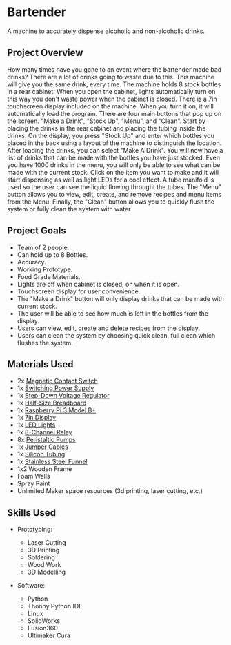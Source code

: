 # Bartender
A machine to accurately dispense alcoholic and non-alcoholic drinks.

## Project Overview

How many times have you gone to an event where the bartender made bad drinks? There are a lot of drinks going to waste due to this. This machine will give you the same drink, every time. The machine holds 8 stock bottles in a rear cabinet. When you open the cabinet, lights automatically turn on this way you don't waste power when the cabinet is closed. There is a 7in touchscreen display included on the machine. When you turn it on, it will automatically load the program. There are four main buttons that pop up on the screen. "Make a Drink", "Stock Up", "Menu", and "Clean". Start by placing the drinks in the rear cabinet and placing the tubing inside the drinks. On the display, you press "Stock Up" and enter which bottles you placed in the back using a layout of the machine to distinguish the location. After loading the drinks, you can select "Make A Drink". You will now have a list of drinks that can be made with the bottles you have just stocked. Even you have 1000 drinks in the menu, you will only be able to see what can be made with the current stock. Click on the item you want to make and it will start dispensing as well as light LEDs for a cool effect. A tube manifold is used so the user can see the liquid flowing throught the tubes. The "Menu" button allows you to view, edit, create, and remove recipes and menu items from the Menu. Finally, the "Clean" button allows you to quickly flush the system or fully clean the system with water.

## Project Goals

* Team of 2 people.
* Can hold up to 8 Bottles.
* Accuracy.
* Working Prototype.
* Food Grade Materials.
* Lights are off when cabinet is closed, on when it is open.
* Touchscreen display for user convenience.
* The "Make a Drink" button will only display drinks that can be made with current stock.
* The user will be able to see how much is left in the bottles from the display.
* Users can view, edit, create and delete recipes from the display.
* Users can clean the system by choosing quick clean, full clean which flushes the system.

## Materials Used

* 2x [Magnetic Contact Switch](https://www.amazon.com/Gufastore-Surface-Magnetic-Security-Adhesive/dp/B07F314V3Z/ref=sr_1_5?keywords=gufastore&qid=1571533230&sr=8-5)
* 1x [Switching Power Supply](https://www.amazon.com/gp/product/B00GFIHE0U/ref=ppx_yo_dt_b_search_asin_title?ie=UTF8&psc=1)
* 1x [Step-Down Voltage Regulator](https://www.amazon.com/gp/product/B078XQ5MWR/ref=ppx_yo_dt_b_asin_title_o09_s00?ie=UTF8&psc=1)
* 1x [Half-Size Breadboard](https://www.adafruit.com/product/64)
* 1x [Raspberry Pi 3 Model B+](https://www.adafruit.com/product/3775)
* 1x [7in Display](https://www.amazon.com/gp/product/B0153R2A9I/ref=ppx_yo_dt_b_asin_title_o00_s00?ie=UTF8&psc=1)
* 1x [LED Lights](https://www.amazon.com/gp/product/B0718XZ8GG/ref=ppx_yo_dt_b_asin_title_o04_s00?ie=UTF8&psc=1)
* 1x [8-Channel Relay](https://www.amazon.com/gp/product/B00KTELP3I/ref=ppx_yo_dt_b_asin_title_o06_s03?ie=UTF8&psc=1)
* 8x [Peristaltic Pumps](https://www.ebay.com/itm/Peristaltic-dosing-Pump-Tygon-LFL-6mm-ID-tube-and-can-deliver-500ml-min-DC12V/161666772861?ssPageName=STRK%3AMEBIDX%3AIT&_trksid=p2057872.m2749.l2649)
* 1x [Jumper Cables](https://www.adafruit.com/product/759)
* 1x [Silicon Tubing](https://www.amazon.com/gp/product/B01IB9FI2Q/ref=ppx_yo_dt_b_asin_title_o05_s00?ie=UTF8&psc=1)
* 1x [Stainless Steel Funnel](https://www.amazon.com/gp/product/B01NH53RBH/ref=ppx_yo_dt_b_asin_title_o05_s00?ie=UTF8&psc=1)
* 1x2 Wooden Frame
* Foam Walls
* Spray Paint
* Unlimited Maker space resources (3d printing, laser cutting, etc.)

## Skills Used

* Prototyping:
  * Laser Cutting
  * 3D Printing
  * Soldering
  * Wood Work
  * 3D Modelling

* Software:
  * Python
  * Thonny Python IDE
  * Linux
  * SolidWorks
  * Fusion360
  * Ultimaker Cura
